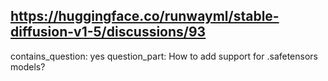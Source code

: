 ## https://huggingface.co/runwayml/stable-diffusion-v1-5/discussions/93

contains_question: yes
question_part: How to add support for .safetensors models?